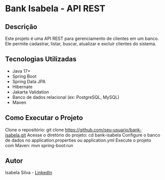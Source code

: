 # Bank Isabela - API REST

## Descrição

Este projeto é uma API REST para gerenciamento de clientes em um banco. Ele permite cadastrar, listar, buscar, atualizar e excluir clientes do sistema.

## Tecnologias Utilizadas

- Java 17+
- Spring Boot
- Spring Data JPA
- Hibernate
- Jakarta Validation
- Banco de dados relacional (ex: PostgreSQL, MySQL)
- Maven

## Como Executar o Projeto

Clone o repositório:
git clone https://github.com/seu-usuario/bank-isabela.git
Acesse o diretório do projeto:
cd bank-isabela
Configure o banco de dados no application.properties ou application.yml
Execute o projeto com Maven:
mvn spring-boot:run

## Autor

Isabela Silva - [LinkedIn](https://www.linkedin.com/in/isabela-silva-6570271a0/)

